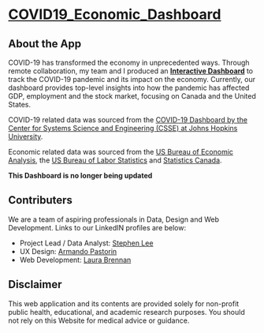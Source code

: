 # [COVID19_Economic_Dashboard](https://stephenlee94.shinyapps.io/COVID19_Economic_Dashboard/)

## About the App

COVID-19 has transformed the economy in unprecedented ways. Through remote collaboration, my team and I produced an [**Interactive Dashboard**](https://stephenlee94.shinyapps.io/COVID19_Economic_Dashboard/) to track the COVID-19 pandemic and its impact on the economy. Currently, our dashboard provides top-level insights into how the pandemic has affected GDP, employment and the stock market, focusing on Canada and the United States.

COVID-19 related data was sourced from the [COVID-19 Dashboard by the Center for Systems Science and Engineering (CSSE) at Johns Hopkins University](https://github.com/CSSEGISandData/COVID-19).

Economic related data was sourced from the [US Bureau of Economic Analysis](https://www.bea.gov/), the [US Bureau of Labor Statistics](https://www.bls.gov/) and [Statistics Canada](https://www150.statcan.gc.ca).

**This Dashboard is no longer being updated**

## Contributers

We are a team of aspiring professionals in Data, Design and Web Development. Links to our LinkedIN profiles are below:

- Project Lead / Data Analyst: [Stephen Lee](https://www.linkedin.com/in/stephendongsoolee/)
- UX Design: [Armando Pastorin](https://www.linkedin.com/in/armando-pastorin/)
- Web Development: [Laura Brennan](https://www.linkedin.com/in/laura-jane-brennan/)

## Disclaimer

This web application and its contents are provided solely for non-profit public health, educational, and academic research purposes. You should not rely on this Website for medical advice or guidance.
